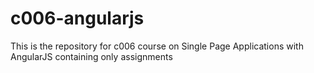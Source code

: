 # c006-angularjs
This is the repository for c006 course on Single Page Applications with AngularJS containing only assignments
